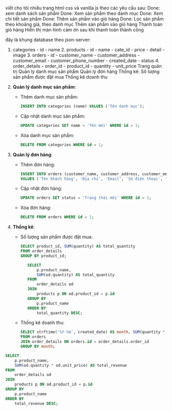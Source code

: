 viết cho tôi nhiều trang html css và vanilla js theo các yêu cầu sau:
Done: xem danh sách sản phẩm
Done: Xem sản phẩm theo danh mục
Done: Xem chi tiết sản phẩm
Done: Thêm sản phẩm vào giỏ hàng
Done: Lọc sản phẩm theo khoảng giá, theo danh mục
Thêm sản phẩm vào giỏ hàng
Thanh toán giỏ hàng
Hiển thị màn hình cảm ơn sau khi thanh toán thành công

đây là khung database theo json-server:

1. categories - id - name 2. products - id - name - cate_id - price - detail - image 3. orders - id - customer_name - customer_address - customer_email - customer_phone_number - created_date - status 4. order_details - order_id - product_id - quantity - unit_price
Trang quản trị
    Quản lý danh mục sản phẩm
    Quản lý đơn hàng
    Thống kê:
        Số lượng sản phẩm được đặt mua 
        Thống kê doanh thu


1. **Quản lý danh mục sản phẩm**:
   - Thêm danh mục sản phẩm:
     ```sql
     INSERT INTO categories (name) VALUES ('Tên danh mục');
     ```

   - Cập nhật danh mục sản phẩm:
     ```sql
     UPDATE categories SET name = 'Tên mới' WHERE id = 1;
     ```

   - Xóa danh mục sản phẩm:
     ```sql
     DELETE FROM categories WHERE id = 1;
     ```

2. **Quản lý đơn hàng**:
   - Thêm đơn hàng:
     ```sql
     INSERT INTO orders (customer_name, customer_address, customer_email, customer_phone_number, created_date, status) 
     VALUES ('Tên khách hàng', 'Địa chỉ', 'Email', 'Số điện thoại', 'Ngày tạo', 'Trạng thái');
     ```

   - Cập nhật đơn hàng:
     ```sql
     UPDATE orders SET status = 'Trạng thái mới' WHERE id = 1;
     ```

   - Xóa đơn hàng:
     ```sql
     DELETE FROM orders WHERE id = 1;
     ```

3. **Thống kê**:
   - Số lượng sản phẩm được đặt mua:
     ```sql
     SELECT product_id, SUM(quantity) AS total_quantity
     FROM order_details
     GROUP BY product_id;
     ```

     ```sql
        SELECT 
            p.product_name,
            SUM(od.quantity) AS total_quantity
        FROM 
            order_details od
        JOIN 
            products p ON od.product_id = p.id
        GROUP BY 
            p.product_name
        ORDER BY 
            total_quantity DESC;
     ```
   - Thống kê doanh thu:
     ```sql
     SELECT strftime('%Y-%m', created_date) AS month, SUM(quantity * unit_price) AS total_revenue
     FROM orders
     JOIN order_details ON orders.id = order_details.order_id
     GROUP BY month;

```sql
SELECT 
    p.product_name,
    SUM(od.quantity * od.unit_price) AS total_revenue
FROM 
    order_details od
JOIN 
    products p ON od.product_id = p.id
GROUP BY 
    p.product_name
ORDER BY 
    total_revenue DESC;
```
